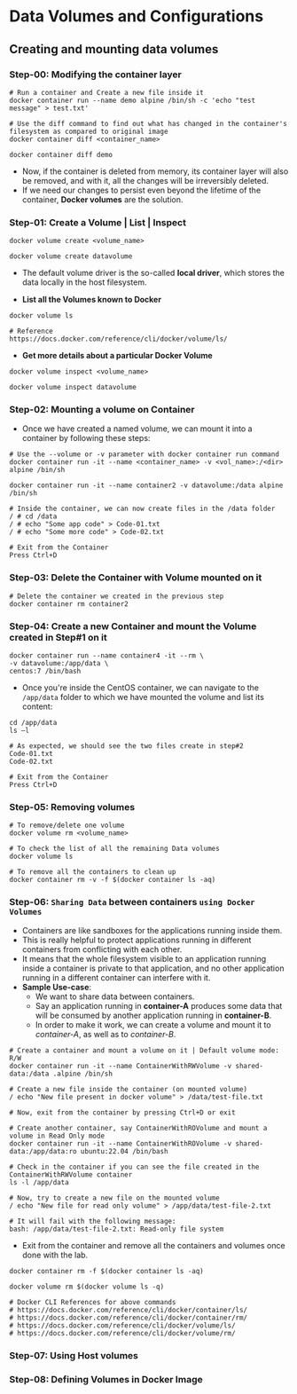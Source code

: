 # Data Volumes and Configurations

## Creating and mounting data volumes

### Step-00: Modifying the container layer

```
# Run a container and Create a new file inside it
docker container run --name demo alpine /bin/sh -c 'echo "test message" > test.txt'

# Use the diff command to find out what has changed in the container's filesystem as compared to original image
docker container diff <container_name>

docker container diff demo
```

- Now, if the container is deleted from memory, its container layer will also be removed, and with it, all the changes will be irreversibly deleted.
- If we need our changes to persist even beyond the lifetime of the container, **Docker volumes** are the solution.

### Step-01: Create a Volume | List | Inspect

```
docker volume create <volume_name>

docker volume create datavolume
```

- The default volume driver is the so-called **local driver**, which stores the data locally in the host filesystem.

- **List all the Volumes known to Docker**

```
docker volume ls

# Reference
https://docs.docker.com/reference/cli/docker/volume/ls/
```

- **Get more details about a particular Docker Volume**

```
docker volume inspect <volume_name>

docker volume inspect datavolume
```

### Step-02: Mounting a volume on Container

- Once we have created a named volume, we can mount it into a container by following these steps:

```
# Use the --volume or -v parameter with docker container run command
docker container run -it --name <container_name> -v <vol_name>:/<dir> alpine /bin/sh

docker container run -it --name container2 -v datavolume:/data alpine /bin/sh

# Inside the container, we can now create files in the /data folder
/ # cd /data
/ # echo "Some app code" > Code-01.txt
/ # echo "Some more code" > Code-02.txt

# Exit from the Container
Press Ctrl+D
```

### Step-03: Delete the Container with Volume mounted on it

```
# Delete the container we created in the previous step
docker container rm container2
```

### Step-04: Create a new Container and mount the Volume created in Step#1 on it

```
docker container run --name container4 -it --rm \
-v datavolume:/app/data \
centos:7 /bin/bash
```

- Once you're inside the CentOS container, we can navigate to the `/app/data` folder to which we have mounted the volume and list its content:

```
cd /app/data
ls –l

# As expected, we should see the two files create in step#2
Code-01.txt
Code-02.txt

# Exit from the Container
Press Ctrl+D
```

### Step-05: Removing volumes

```
# To remove/delete one volume
docker volume rm <volume_name>

# To check the list of all the remaining Data volumes
docker volume ls

# To remove all the containers to clean up
docker container rm -v -f $(docker container ls -aq)
```

### Step-06: `Sharing Data` between containers `using Docker Volumes`

- Containers are like sandboxes for the applications running inside them.
- This is really helpful to protect applications running in different containers from conflicting with each other.
- It means that the whole filesystem visible to an application running inside a container is private to that application, and no other application running in a different container can interfere with it.
- **Sample Use-case**:
  - We want to share data between containers.
  - Say an application running in **container-A** produces some data that will be consumed by another application running in **container-B**.
  - In order to make it work, we can create a volume and mount it to _container-A_, as well as to _container-B_.

```
# Create a container and mount a volume on it | Default volume mode: R/W
docker container run -it --name ContainerWithRWVolume -v shared-data:/data .alpine /bin/sh

# Create a new file inside the container (on mounted volume)
/ echo "New file present in docker volume" > /data/test-file.txt

# Now, exit from the container by pressing Ctrl+D or exit

# Create another container, say ContainerWithROVolume and mount a volume in Read Only mode
docker container run -it --name ContainerWithROVolume -v shared-data:/app/data:ro ubuntu:22.04 /bin/bash

# Check in the container if you can see the file created in the ContainerWithRWVolume container
ls -l /app/data

# Now, try to create a new file on the mounted volume
/ echo "New file for read only volume" > /app/data/test-file-2.txt

# It will fail with the following message:
bash: /app/data/test-file-2.txt: Read-only file system
```

- Exit from the container and remove all the containers and volumes once done with the lab.

```
docker container rm -f $(docker container ls -aq)

docker volume rm $(docker volume ls -q)

# Docker CLI References for above commands
# https://docs.docker.com/reference/cli/docker/container/ls/
# https://docs.docker.com/reference/cli/docker/container/rm/
# https://docs.docker.com/reference/cli/docker/volume/ls/
# https://docs.docker.com/reference/cli/docker/volume/rm/

```

### Step-07: Using Host volumes

### Step-08: Defining Volumes in Docker Image

